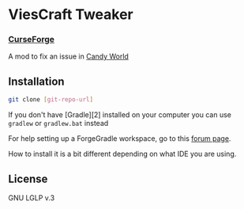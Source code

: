 ViesCraft Tweaker
===============

### [CurseForge][4]

A mod to fix an issue in [Candy World][1]

Installation
---


```sh
git clone [git-repo-url]
```

If you don't have [Gradle][2] installed on your computer you can use `gradlew` or `gradlew.bat` instead

For help setting up a ForgeGradle workspace, go to this [forum page][3].

How to install it is a bit different depending on what IDE you are using.

License
----

GNU LGLP v.3

[1]:https://www.curseforge.com/minecraft/mc-mods/candy-world
[3]:http://www.gradle.org/
[4]:http://www.minecraftforge.net/forum/index.php/topic,14048.0.html
[4]:https://www.curseforge.com/minecraft/mc-mods/candyfix